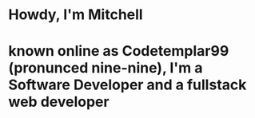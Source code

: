 # Howdy, I'm Mitchell
# known online as Codetemplar99 (pronunced nine-nine), I'm a Software Developer and a fullstack web developer
